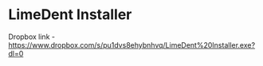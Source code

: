 # LimeDent Installer

Dropbox link - https://www.dropbox.com/s/pu1dvs8ehybnhvq/LimeDent%20Installer.exe?dl=0
